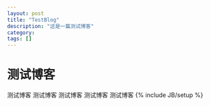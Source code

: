 ```yaml
---
layout: post
title: "TestBlog"
description: "这是一篇测试博客"
category:
tags: []
---
```

# 测试博客
测试博客
测试博客
测试博客
测试博客
测试博客
{% include JB/setup %}
